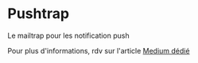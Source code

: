 # Pushtrap

Le mailtrap pour les notification push

Pour plus d'informations, rdv sur l'article [Medium dédié](https://medium.com/p/af93121a004f)
